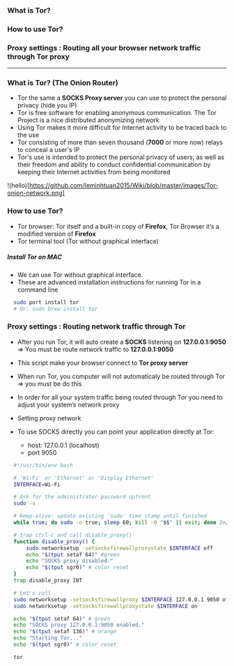 ### What is Tor?
### How to use Tor?
### Proxy settings : Routing all your browser network traffic through Tor proxy

----------------
### What is Tor? (The Onion Router)
 - Tor the same a **SOCKS Proxy server** you can use to protect the personal privacy (hide you IP)
 - Tor is free software for enabling anonymous communication. The Tor Project is a nice distributed anonymizing network
 - Using Tor makes it more difficult for Internet activity to be traced back to the use
 - Tor consisting of more than seven thousand (**7000** or more now) relays to conceal a user's IP
 - Tor's use is intended to protect the personal privacy of users, as well as their freedom and ability to conduct confidential communication by keeping their Internet activities from being monitored

!(hello)[https://github.com/leminhtuan2015/Wiki/blob/master/images/Tor-onion-network.png]

### How to use Tor?
  - Tor browser: Tor itself and a built-in copy of **Firefox**, Tor Browser it’s a modified version of **Firefox**
  - Tor terminal tool (Tor without graphical interface)
  
##### Install Tor on MAC
  - We can use Tor without graphical interface.
  - These are advanced installation instructions for running Tor in a command line
  
  ```sh
    sudo port install tor 
    # Or: sudo brew install tor
  ```

### Proxy settings : Routing network traffic through Tor
  - After you run Tor, it will auto create a **SOCKS** listening on **127.0.0.1:9050** 
      => You must be route network traffic to **127.0.0.1:9050**
      
  - This script make your browser connect to **Tor proxy server**
  - When run Tor, you computer will not automaticaly be routed through Tor => you must be do this
  - In order for all your system traffic being routed through Tor you need to adjust your system’s network proxy
  - Setting proxy network
  - To use SOCKS directly you can point your application directly at Tor:
    - host: 127.0.0.1 (localhost) 
    - port 9050
  
```sh
  #!/usr/bin/env bash

  # 'Wi-Fi' or 'Ethernet' or 'Display Ethernet'
  INTERFACE=Wi-Fi

  # Ask for the administrator password upfront
  sudo -v

  # Keep-alive: update existing `sudo` time stamp until finished
  while true; do sudo -n true; sleep 60; kill -0 "$$" || exit; done 2>/dev/null &

  # trap ctrl-c and call disable_proxy()
  function disable_proxy() {
      sudo networksetup -setsocksfirewallproxystate $INTERFACE off
      echo "$(tput setaf 64)" #green
      echo "SOCKS proxy disabled."
      echo "$(tput sgr0)" # color reset
  }
  trap disable_proxy INT

  # Let's roll
  sudo networksetup -setsocksfirewallproxy $INTERFACE 127.0.0.1 9050 off
  sudo networksetup -setsocksfirewallproxystate $INTERFACE on

  echo "$(tput setaf 64)" # green
  echo "SOCKS proxy 127.0.0.1:9050 enabled."
  echo "$(tput setaf 136)" # orange
  echo "Starting Tor..."
  echo "$(tput sgr0)" # color reset

  tor
```


